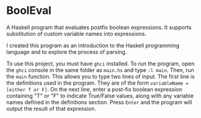 # BoolEval
A Haskell program that evaluates postfix boolean expressions. It supports substitution of custom variable names into expressions.

I created this program as an introduction to the Haskell programming language and to explore the process of parsing.

To use this project, you must have `ghci` installed. To run the program, open the `ghci` console in the same folder as `main.hs` and type `:l main`. Then, run the `main` function. This allows you to type two lines of input. The first line is the definitions used in the program. They are of the form `variableName = [either T or F]`. On the next line, enter a post-fix boolean expression containing "T" or "F" to indicate True/False values, along with any variable names defined in the definitions section. Press `Enter` and the program will output the result of that expression.
